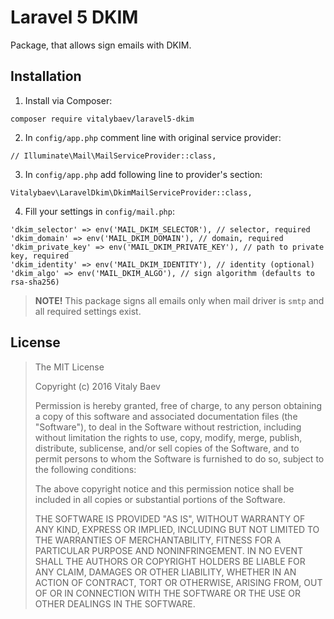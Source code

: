 # Laravel 5 DKIM
Package, that allows sign emails with DKIM.

## Installation
1. Install via Composer:
```
composer require vitalybaev/laravel5-dkim
```
2. In `config/app.php` comment line with original service provider:
```
// Illuminate\Mail\MailServiceProvider::class,
```
3. In `config/app.php` add following line to provider's section:
```
Vitalybaev\LaravelDkim\DkimMailServiceProvider::class,
```
4. Fill your settings in `config/mail.php`:
```
'dkim_selector' => env('MAIL_DKIM_SELECTOR'), // selector, required
'dkim_domain' => env('MAIL_DKIM_DOMAIN'), // domain, required
'dkim_private_key' => env('MAIL_DKIM_PRIVATE_KEY'), // path to private key, required
'dkim_identity' => env('MAIL_DKIM_IDENTITY'), // identity (optional)
'dkim_algo' => env('MAIL_DKIM_ALGO'), // sign algorithm (defaults to rsa-sha256)
```

> **NOTE!** This package signs all emails only when mail driver is `smtp` and all required settings exist.

## License

> The MIT License
>  
>  Copyright (c) 2016 Vitaly Baev
>  
>  Permission is hereby granted, free of charge, to any person obtaining a copy
>  of this software and associated documentation files (the "Software"), to deal
>  in the Software without restriction, including without limitation the rights
>  to use, copy, modify, merge, publish, distribute, sublicense, and/or sell
>  copies of the Software, and to permit persons to whom the Software is
>  furnished to do so, subject to the following conditions:
>  
>  The above copyright notice and this permission notice shall be included in
>  all copies or substantial portions of the Software.
>  
>  THE SOFTWARE IS PROVIDED "AS IS", WITHOUT WARRANTY OF ANY KIND, EXPRESS OR
>  IMPLIED, INCLUDING BUT NOT LIMITED TO THE WARRANTIES OF MERCHANTABILITY,
>  FITNESS FOR A PARTICULAR PURPOSE AND NONINFRINGEMENT. IN NO EVENT SHALL THE
>  AUTHORS OR COPYRIGHT HOLDERS BE LIABLE FOR ANY CLAIM, DAMAGES OR OTHER
>  LIABILITY, WHETHER IN AN ACTION OF CONTRACT, TORT OR OTHERWISE, ARISING FROM,
>  OUT OF OR IN CONNECTION WITH THE SOFTWARE OR THE USE OR OTHER DEALINGS IN
>  THE SOFTWARE.